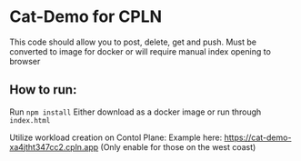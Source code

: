 # Cat-Demo for CPLN

This code should allow you to post, delete, get and push. Must be converted to image for docker or will require manual index opening to browser

## How to run:
Run `npm install`
Either download as a docker image or run through `index.html`

Utilize workload creation on Contol Plane:
Example here: https://cat-demo-xa4jtht347cc2.cpln.app
(Only enable for those on the west coast)





